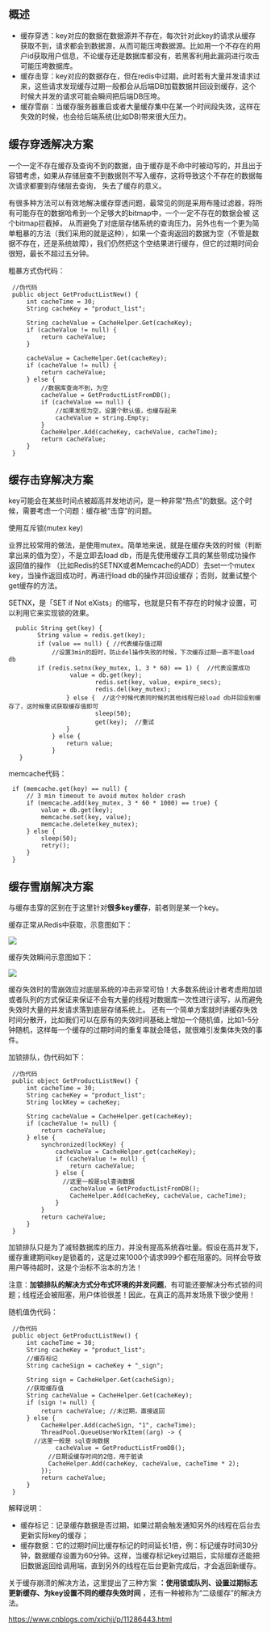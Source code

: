 ## 概述
  * 缓存穿透：key对应的数据在数据源并不存在，每次针对此key的请求从缓存获取不到，请求都会到数据源，从而可能压垮数据源。比如用一个不存在的用户id获取用户信息，不论缓存还是数据库都没有，若黑客利用此漏洞进行攻击可能压垮数据库。
  * 缓存击穿：key对应的数据存在，但在redis中过期，此时若有大量并发请求过来，这些请求发现缓存过期一般都会从后端DB加载数据并回设到缓存，这个时候大并发的请求可能会瞬间把后端DB压垮。
  * 缓存雪崩：当缓存服务器重启或者大量缓存集中在某一个时间段失效，这样在失效的时候，也会给后端系统(比如DB)带来很大压力。
  
## 缓存穿透解决方案
   一个一定不存在缓存及查询不到的数据，由于缓存是不命中时被动写的，并且出于容错考虑，如果从存储层查不到数据则不写入缓存，这将导致这个不存在的数据每次请求都要到存储层去查询，
   失去了缓存的意义。
   
   有很多种方法可以有效地解决缓存穿透问题，最常见的则是采用布隆过滤器，将所有可能存在的数据哈希到一个足够大的bitmap中，一个一定不存在的数据会被 这个bitmap拦截掉，
   从而避免了对底层存储系统的查询压力。另外也有一个更为简单粗暴的方法（我们采用的就是这种），如果一个查询返回的数据为空（不管是数据不存在，还是系统故障），我们仍然把这个空结果进行缓存，但它的过期时间会很短，最长不超过五分钟。
   
   粗暴方式伪代码：
   
     //伪代码
     public object GetProductListNew() {
         int cacheTime = 30;
         String cacheKey = "product_list";
     
         String cacheValue = CacheHelper.Get(cacheKey);
         if (cacheValue != null) {
             return cacheValue;
         }
     
         cacheValue = CacheHelper.Get(cacheKey);
         if (cacheValue != null) {
             return cacheValue;
         } else {
             //数据库查询不到，为空
             cacheValue = GetProductListFromDB();
             if (cacheValue == null) {
                 //如果发现为空，设置个默认值，也缓存起来
                 cacheValue = string.Empty;
             }
             CacheHelper.Add(cacheKey, cacheValue, cacheTime);
             return cacheValue;
         }
     }
     
##  缓存击穿解决方案
   key可能会在某些时间点被超高并发地访问，是一种非常“热点”的数据。这个时候，需要考虑一个问题：缓存被“击穿”的问题。
    
   使用互斥锁(mutex key)
    
   业界比较常用的做法，是使用mutex。简单地来说，就是在缓存失效的时候（判断拿出来的值为空），不是立即去load db，而是先使用缓存工具的某些带成功操作返回值的操作
   （比如Redis的SETNX或者Memcache的ADD）去set一个mutex key，当操作返回成功时，再进行load db的操作并回设缓存；否则，就重试整个get缓存的方法。
    
   SETNX，是「SET if Not eXists」的缩写，也就是只有不存在的时候才设置，可以利用它来实现锁的效果。
   
      public String get(key) {
            String value = redis.get(key);
            if (value == null) { //代表缓存值过期
                //设置3min的超时，防止del操作失败的时候，下次缓存过期一直不能load db
            if (redis.setnx(key_mutex, 1, 3 * 60) == 1) {  //代表设置成功
                     value = db.get(key);
                            redis.set(key, value, expire_secs);
                            redis.del(key_mutex);
                    } else {  //这个时候代表同时候的其他线程已经load db并回设到缓存了，这时候重试获取缓存值即可
                            sleep(50);
                            get(key);  //重试
                    }
                } else {
                    return value;      
                }
       }
       
   memcache代码：
   
     if (memcache.get(key) == null) {  
         // 3 min timeout to avoid mutex holder crash  
         if (memcache.add(key_mutex, 3 * 60 * 1000) == true) {  
             value = db.get(key);  
             memcache.set(key, value);  
             memcache.delete(key_mutex);  
         } else {  
             sleep(50);  
             retry();  
         }  
     }
## 缓存雪崩解决方案
   与缓存击穿的区别在于这里针对**很多key缓存**，前者则是某一个key。
   
   缓存正常从Redis中获取，示意图如下：
   
   ![](https://mmbiz.qpic.cn/mmbiz_jpg/W5Wzice6Iz7gSqQ4UoogMtkSMWGWgynS8GtMu35osT9yED1ZE5CCjj0t5E7wPdU01zpMqc6rkYUiabID3YhFz1Lw/640?wx_fmt=jpeg&tp=webp&wxfrom=5&wx_lazy=1&wx_co=1)
   
   缓存失效瞬间示意图如下：
   
   ![](https://mmbiz.qpic.cn/mmbiz_jpg/W5Wzice6Iz7gSqQ4UoogMtkSMWGWgynS8oQtvBSortCptOZwgeUyJ6a69Aib1GEVl6vLKwY7TyVWOJHBfNPyWSpg/640?wx_fmt=jpeg&tp=webp&wxfrom=5&wx_lazy=1&wx_co=1)
   
   缓存失效时的雪崩效应对底层系统的冲击非常可怕！大多数系统设计者考虑用加锁或者队列的方式保证来保证不会有大量的线程对数据库一次性进行读写，从而避免失效时大量的并发请求落到底层存储系统上。
   还有一个简单方案就时讲缓存失效时间分散开，比如我们可以在原有的失效时间基础上增加一个随机值，比如1-5分钟随机，这样每一个缓存的过期时间的重复率就会降低，就很难引发集体失效的事件。
   
   加锁排队，伪代码如下：
   
     //伪代码
     public object GetProductListNew() {
         int cacheTime = 30;
         String cacheKey = "product_list";
         String lockKey = cacheKey;
     
         String cacheValue = CacheHelper.get(cacheKey);
         if (cacheValue != null) {
             return cacheValue;
         } else {
             synchronized(lockKey) {
                 cacheValue = CacheHelper.get(cacheKey);
                 if (cacheValue != null) {
                     return cacheValue;
                 } else {
                   //这里一般是sql查询数据
                     cacheValue = GetProductListFromDB(); 
                     CacheHelper.Add(cacheKey, cacheValue, cacheTime);
                 }
             }
             return cacheValue;
         }
     }
     
  加锁排队只是为了减轻数据库的压力，并没有提高系统吞吐量。假设在高并发下，缓存重建期间key是锁着的，这是过来1000个请求999个都在阻塞的。同样会导致用户等待超时，这是个治标不治本的方法！
  
  注意：**加锁排队的解决方式分布式环境的并发问题**，有可能还要解决分布式锁的问题；线程还会被阻塞，用户体验很差！因此，在真正的高并发场景下很少使用！
  
  随机值伪代码：
  
     //伪代码
     public object GetProductListNew() {
         int cacheTime = 30;
         String cacheKey = "product_list";
         //缓存标记
         String cacheSign = cacheKey + "_sign";
     
         String sign = CacheHelper.Get(cacheSign);
         //获取缓存值
         String cacheValue = CacheHelper.Get(cacheKey);
         if (sign != null) {
             return cacheValue; //未过期，直接返回
         } else {
             CacheHelper.Add(cacheSign, "1", cacheTime);
             ThreadPool.QueueUserWorkItem((arg) -> {
           //这里一般是 sql查询数据
                 cacheValue = GetProductListFromDB(); 
               //日期设缓存时间的2倍，用于脏读
               CacheHelper.Add(cacheKey, cacheValue, cacheTime * 2);                 
             });
             return cacheValue;
         }
     } 
     
  解释说明：
  
  * 缓存标记：记录缓存数据是否过期，如果过期会触发通知另外的线程在后台去更新实际key的缓存；
  * 缓存数据：它的过期时间比缓存标记的时间延长1倍，例：标记缓存时间30分钟，数据缓存设置为60分钟。这样，当缓存标记key过期后，实际缓存还能把旧数据返回给调用端，直到另外的线程在后台更新完成后，才会返回新缓存。
  
  关于缓存崩溃的解决方法，这里提出了三种方案 **：使用锁或队列、设置过期标志更新缓存、为key设置不同的缓存失效时间** ，还有一种被称为“二级缓存”的解决方法。
  
  
  https://www.cnblogs.com/xichji/p/11286443.html